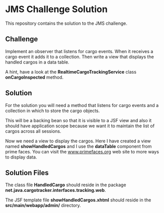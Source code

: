 # JMS Challenge Solution

This repository contains the solution to the JMS challenge.

## Challenge

Implement an observer that listens for cargo events. When it receives a cargo event it adds it to a collection. Then write a view that displays the handled cargos in a data table.

A hint, have a look at the **RealtimeCargoTrackingService** class **onCargoInspected** method.

## Solution

For the solution you will need a method that listens for cargo events and a collection in which to store the cargo objects.

This will be a backing bean so that it is visible to a JSF view and also it should have application scope because we want it to maintain the list of cargos across all sessions.

Now we need a view to display the cargos. Here I have created a view named **showHandledCargos** and I use the **dataTable** component from prime faces. You can visit the www.primefaces.org web site to more ways to display data.

## Solution Files

The class file **HandledCargo** should reside in the package **net.java.cargotracker.interfaces.tracking.web**.

The JSF template file **showHandledCargos.xhtml** should reside in the **src/main/webapp/admin/** directory.


